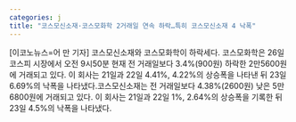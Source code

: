 ```yaml
---
categories: j
title: "코스모신소재·코스모화학 2거래일 연속 하락…특히 코스모신소재 4 낙폭"
---
```

[이코노뉴스=어 만 기자] 코스모신소재와 코스모화학이 하락세다. 코스모화학은 26일 코스피 시장에서 오전 9시50분 현재 전 거래일보다 3.4%(900원) 하락한 2만5600원에 거래되고 있다. 이 회사는 21일과 22일 4.41%, 4.22%의 상승폭을 나타낸 뒤 23일 6.69%의 낙폭을 나타냈다.코스모신소재는 전 거래일보다 4.38%(2600원) 낮은 5만6800원에 거래되고 있다. 이 회사는 21일과 22일 1%, 2.64%의 상승폭을 기록한 뒤 23일 4.5%의 낙폭을 나타냈다.